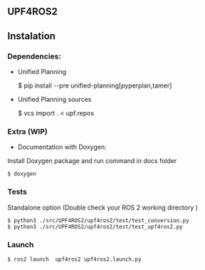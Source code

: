 ## UPF4ROS2

## Instalation

### Dependencies:

- Unified Planning

    $ pip install --pre unified-planning[pyperplan,tamer]

- Unified Planning sources

    $ vcs import . < upf.repos

### Extra (WIP)

- Documentation with Doxygen: 

Install Doxygen package and run command in docs folder
    

    $ doxygen
    

### Tests

Standalone option (Double check your ROS 2 working directory )

    $ python3 ./src/UPF4ROS2/upf4ros2/test/test_conversion.py
    $ python3 ./src/UPF4ROS2/upf4ros2/test/test_upf4ros2.py

### Launch

    $ ros2 launch  upf4ros2 upf4ros2.launch.py

